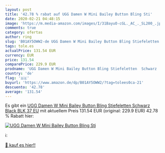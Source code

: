 ```yaml
---
layout: post
title: '42.78 % rabat auf UGG Damen W Mini Bailey Button Bling Sti'
date: 2020-02-21 04:48:15
image: 'https://m.media-amazon.com/images/I/31BayuO-cGL._AC_._SL200_.jpg'
comments: true
category: ofertas
author: ring
slug: 'B01AY5OWW2-de UGG Damen W Mini Bailey Button Bling Stiefeletten Schwarz...'
tags: tole.es
actualPrice: 131.54 EUR
currency: EUR
price: 131.54
comparePrice: 229.9 EUR
prodname: 'UGG Damen W Mini Bailey Button Bling Stiefeletten  Schwarz  Black BLK   37 EU'
country: 'de'
flag: '🇩🇪'
buyurl: 'https://www.amazon.de/dp/B01AY5OWW2/?tag=tolees0ca-21'
descuento: '42.78'
average: '131.54'
---
```


Es gibt ein [UGG Damen W Mini Bailey Button Bling Stiefeletten  Schwarz  Black BLK   37 EU](https://www.amazon.de/dp/B01AY5OWW2/?tag=tolees0ca-21) mit aktuellem Preis 131.54 EUR (original: 229.9 EUR) 42.78 % Rabatt hier:

[![UGG Damen W Mini Bailey Button Bling Sti](https://m.media-amazon.com/images/I/31BayuO-cGL._AC_._SL200_.jpg)](https://www.amazon.de/dp/B01AY5OWW2/?tag=tolees0ca-21)

ℹ️:


[🛒 kauf es hier!!](https://www.amazon.de/dp/B01AY5OWW2/?tag=tolees0ca-21)
